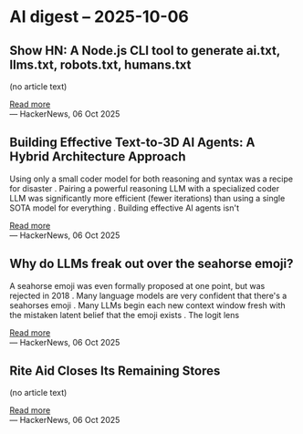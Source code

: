 # AI digest – 2025-10-06

## Show HN: A Node.js CLI tool to generate ai.txt, llms.txt, robots.txt, humans.txt

(no article text)

[Read more](https://www.npmjs.com/package/@profullstack/ai-dot-txt)  
— HackerNews, 06 Oct 2025

## Building Effective Text-to-3D AI Agents: A Hybrid Architecture Approach

Using only a small coder model for both reasoning and syntax was a recipe for disaster . Pairing a powerful reasoning LLM with a specialized coder LLM was significantly more efficient (fewer iterations) than using a single SOTA model for everything . Building effective AI agents isn't

[Read more](https://www.addy.rocks/blog/text-to-3d-agent-hybrid-architecture)  
— HackerNews, 06 Oct 2025

## Why do LLMs freak out over the seahorse emoji?

A seahorse emoji was even formally proposed at one point, but was rejected in 2018 . Many language models are very confident that there's a seahorses emoji . Many LLMs begin each new context window fresh with the mistaken latent belief that the emoji exists . The logit lens

[Read more](https://vgel.me/posts/seahorse/)  
— HackerNews, 06 Oct 2025

## Rite Aid Closes Its Remaining Stores

(no article text)

[Read more](https://www.nytimes.com/2025/10/03/business/rite-aid-closes-stores-bankruptcy.html)  
— HackerNews, 06 Oct 2025
